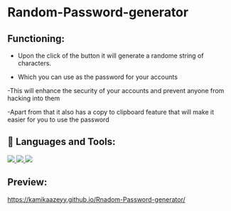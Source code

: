 # Random-Password-generator

## Functioning:
- Upon the click of the button it will generate a randome string of characters. 

- Which you can use as the password for your accounts 

-This will enhance the security of your accounts and prevent anyone from hacking into them

-Apart from that it also has a copy to clipboard feature that will make it easier for you to use the password
## 🚀 Languages and Tools:

<a href="https://www.w3schools.com/css/" target="_blank"> <img src="https://img.icons8.com/color/48/000000/css3.png"/> </a> 
 </a> 
<a href="https://www.w3.org/html/" target="_blank"> <img src="https://img.icons8.com/color/48/000000/html-5.png"/> </a> 
<a href="https://developer.mozilla.org/en-US/docs/Web/JavaScript" target="_blank"> <img src="https://img.icons8.com/color/48/000000/javascript.png"/> </a>

## Preview:
https://kamikaazeyy.github.io/Rnadom-Password-generator/
